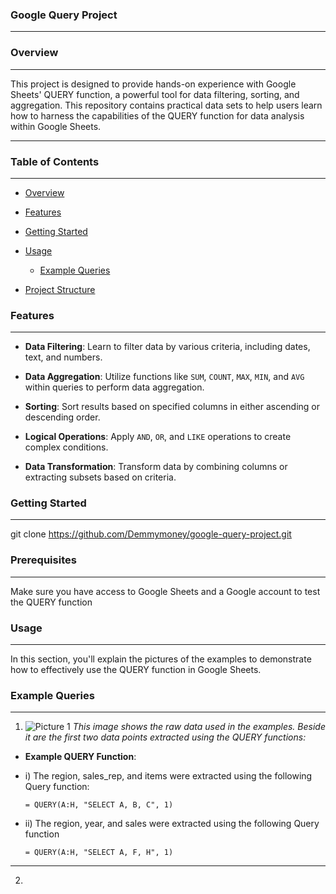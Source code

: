 ### Google Query Project
---
### Overview
---
This project is designed to provide hands-on experience with Google Sheets' QUERY function, a powerful tool for data filtering, sorting, and aggregation. This repository contains practical data sets to help users learn how to harness the capabilities of the QUERY function for data analysis within Google Sheets.

----

### Table of Contents
---
- [Overview](#overview)

- [Features](#features)

- [Getting Started](#getting-started)
  
- [Usage](#usage)
  - [Example Queries](#example-queries)
  
- [Project Structure](#project-structure)

### Features
---
- **Data Filtering**: Learn to filter data by various criteria, including dates, text, and numbers.

- **Data Aggregation**: Utilize functions like `SUM`, `COUNT`, `MAX`, `MIN`, and `AVG` within queries to perform data aggregation.

- **Sorting**: Sort results based on specified columns in either ascending or descending order.

- **Logical Operations**: Apply `AND`, `OR`, and `LIKE` operations to create complex conditions.

- **Data Transformation**: Transform data by combining columns or extracting subsets based on criteria.

### Getting Started
---
git clone https://github.com/Demmymoney/google-query-project.git

### Prerequisites
---
Make sure you have access to Google Sheets and a Google account to test the QUERY function

### Usage
---
In this section, you'll explain the pictures of the examples to demonstrate how to effectively use the QUERY function in Google Sheets.

### Example Queries
---
1) ![Picture 1](https://github.com/Demmymoney/GOOGLE-QUERY-PROJECT/blob/main/GITHUB%201.png)
*This image shows the raw data used in the examples. Beside it are the first two data points extracted using the QUERY functions:*

- **Example QUERY Function**:
  
- i) The region, sales_rep, and items were extracted using the following Query function:

  ```excel
  = QUERY(A:H, "SELECT A, B, C", 1)

- ii) The region, year, and sales were extracted using the following Query function

  ```excel
  = QUERY(A:H, "SELECT A, F, H", 1)
---
2) 
